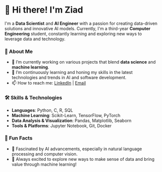 # 👋 Hi there! I'm Ziad

I'm a **Data Scientist** and **AI Engineer** with a passion for creating data-driven solutions and innovative AI models. Currently, I'm a third-year **Computer Engineering** student, constantly learning and exploring new ways to leverage data and technology.

### 🚀 About Me
- 🔭 I’m currently working on various projects that blend **data science** and **machine learning**.
- 🌱 I’m continuously learning and honing my skills in the latest technologies and trends in AI and software development.
- 📫 How to reach me: [LinkedIn](https://www.linkedin.com/in/ziad-hanafi-17aa80197) | [Email](mailto:elkenawyziad@gmail.com)

### 🛠 Skills & Technologies
- **Languages**: Python, C, R, SQL
- **Machine Learning**: Scikit-Learn, TensorFlow, PyTorch
- **Data Analysis & Visualization**: Pandas, Matplotlib, Seaborn
- **Tools & Platforms**: Jupyter Notebook, Git, Docker

### 🎉 Fun Facts
- 🤖 Fascinated by AI advancements, especially in natural language processing and computer vision.
- 🧠 Always excited to explore new ways to make sense of data and bring value through machine learning!
